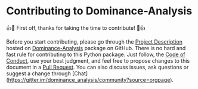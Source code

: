 # Contributing to Dominance-Analysis

:+1::tada: First off, thanks for taking the time to contribute! :tada::+1:

Before you start contributing, please go through the [Project Description](https://github.com/bhagatsajan0073/dominance_analysis/blob/master/README.md#dominance-analysis--a-python-library-for-accurate-and-intuitive-relative-importance-of-predictors) hosted on
[Dominance-Analysis](https://github.com/bhagatsajan0073/dominance_analysis) package on GitHub.
There is no hard and fast rule for contributing to this Python package. Just follow, the  [Code of Conduct](https://github.com/bhagatsajan0073/dominance_analysis/blob/master/CODE_OF_CONDUCT.md#contributor-covenant-code-of-conduct), use your best judgment, and feel free to propose changes to this document in a [Pull Request](https://github.com/bhagatsajan0073/dominance_analysis/compare).
You can also discuss issues, ask questions or suggest a change through [Chat] (https://gitter.im/dominance_analysis/community?source=orgpage).
